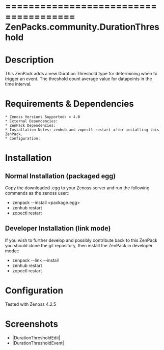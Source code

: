 ======================================
ZenPacks.community.DurationThreshold
======================================


Description
===========

This ZenPack adds a new Duration Threshold type for determining when to trigger an event. 
The threshold count average value for datapoints in the time interval.

Requirements & Dependencies
===========================

    * Zenoss Versions Supported: > 4.0
    * External Dependencies: 
    * ZenPack Dependencies:
    * Installation Notes: zenhub and zopectl restart after installing this ZenPack.
    * Configuration: 

Installation
============
Normal Installation (packaged egg)
----------------------------------
Copy the downloaded .egg to your Zenoss server and run the following commands as the zenoss
user::

   * zenpack --install <package.egg>
   * zenhub restart
   * zopectl restart

Developer Installation (link mode)
----------------------------------
If you wish to further develop and possibly contribute back to this 
ZenPack you should clone the git repository, then install the ZenPack in
developer mode::

   * zenpack --link --install <package>
   * zenhub restart
   * zopectl restart

Configuration
=============

Tested with Zenoss 4.2.5 

Screenshots
===========
* |DurationThresholdEdit|
* |DurationThresholdEvent|
